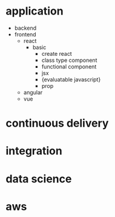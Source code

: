 # application
  * backend
  * frontend
    * react
      * basic
        * create react
        * class type component
        * functional component
        * jsx 
        * {evaluatable javascript}
        * prop
    * angular
    * vue
# continuous delivery
# integration
# data science
# aws
